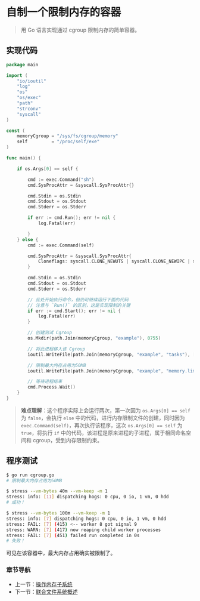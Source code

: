 # 自制一个限制内存的容器

> 用 Go 语言实现通过 cgroup 限制内存的简单容器。

## 实现代码

```go
package main

import (
	"io/ioutil"
	"log"
	"os"
	"os/exec"
	"path"
	"strconv"
	"syscall"
)

const (
	memoryCgroup = "/sys/fs/cgroup/memory"
	self         = "/proc/self/exe"
)

func main() {

	if os.Args[0] == self {

		cmd := exec.Command("sh")
		cmd.SysProcAttr = &syscall.SysProcAttr{}

		cmd.Stdin = os.Stdin
		cmd.Stdout = os.Stdout
		cmd.Stderr = os.Stderr

		if err := cmd.Run(); err != nil {
			log.Fatal(err)

		}
	} else {
		cmd := exec.Command(self)

		cmd.SysProcAttr = &syscall.SysProcAttr{
			Cloneflags: syscall.CLONE_NEWUTS | syscall.CLONE_NEWIPC | syscall.CLONE_NEWPID | syscall.CLONE_NEWNS | syscall.CLONE_NEWUSER | syscall.CLONE_NEWNET,
		}

		cmd.Stdin = os.Stdin
		cmd.Stdout = os.Stdout
		cmd.Stderr = os.Stderr

		// 此处开始执行命令，但仍可继续运行下面的代码
		// 注意与 `Run()` 的区别，这是实现限制的关键
		if err := cmd.Start(); err != nil {
			log.Fatal(err)
		}

		// 创建测试 Cgroup
		os.Mkdir(path.Join(memoryCgroup, "example"), 0755)

		// 将此进程移入该 Cgroup
		ioutil.WriteFile(path.Join(memoryCgroup, "example", "tasks"), []byte(strconv.Itoa(cmd.Process.Pid)), 0644)

		// 限制最大内存占用为50MB
		ioutil.WriteFile(path.Join(memoryCgroup, "example", "memory.limit_in_bytes"), []byte("50m"), 0644)

		// 等待进程结束
		cmd.Process.Wait()
	}
}
```

> **难点理解**：这个程序实际上会运行两次，第一次因为 `os.Args[0] == self` 为 `false`，会执行 `else` 中的代码，进行内存限制文件的创建，同时因为 `exec.Command(self)`，再次执行该程序，这次 `os.Args[0] == self` 为 `true`，将执行 `if` 中的代码，该进程是原来进程的子进程，属于相同命名空间和 cgroup，受到内存限制约束。

## 程序测试

```bash
$ go run cgroup.go
# 限制最大内存占用为50MB

$ stress --vm-bytes 40m --vm-keep -m 1
stress: info: [11] dispatching hogs: 0 cpu, 0 io, 1 vm, 0 hdd
# 成功！

$ stress --vm-bytes 100m --vm-keep -m 1
stress: info: [7] dispatching hogs: 0 cpu, 0 io, 1 vm, 0 hdd
stress: FAIL: [7] (415) <-- worker 8 got signal 9
stress: WARN: [7] (417) now reaping child worker processes
stress: FAIL: [7] (451) failed run completed in 0s
# 失败！
```

可见在该容器中，最大内存占用确实被限制了。

### 章节导航

- 上一节：[操作内存子系统](操作内存子系统.md)
- 下一节：[联合文件系统概述](../联合文件系统/联合文件系统概述.md)

